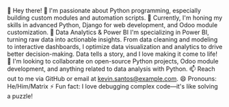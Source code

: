 👋 Hey there! 
👀 I'm passionate about Python programming, especially building custom modules and automation scripts.
🌱 Currently, I'm honing my skills in advanced Python, Django for web development, and Odoo module customization.
🚀 Data Analytics & Power BI I'm specializing in Power BI, turning raw data into actionable insights. From data cleaning and modeling to interactive dashboards, I optimize data visualization and analytics to drive better decision-making. Data tells a story, and I love making it come to life! 💞️ I'm looking to collaborate on open-source Python projects, Odoo module development, and anything related to data analysis with Python.
📫 Reach out to me via GitHub or email at kevin.santos@example.com.
😄 Pronouns: He/Him/Matrix
⚡ Fun fact: I love debugging complex code—it's like solving a puzzle!
